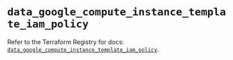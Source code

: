 # `data_google_compute_instance_template_iam_policy`

Refer to the Terraform Registry for docs: [`data_google_compute_instance_template_iam_policy`](https://registry.terraform.io/providers/hashicorp/google-beta/6.34.0/docs/data-sources/google_compute_instance_template_iam_policy).
